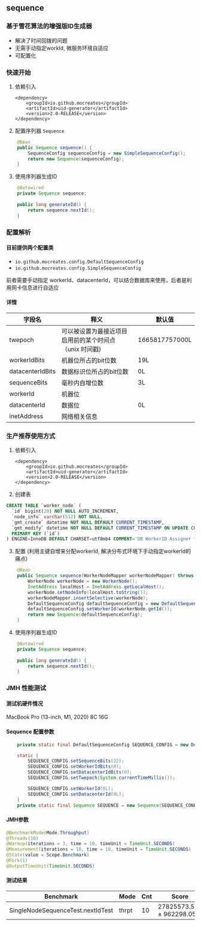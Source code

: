 ## sequence
### 基于雪花算法的增强版ID生成器
* 解决了时间回拨的问题
* 无需手动指定workId, 微服务环境自适应
* 可配置化

### 快速开始
1. 依赖引入
   ```
   <dependency>
       <groupId>io.github.mocreates</groupId>
       <artifactId>uid-generator</artifactId>
       <version>2.0-RELEASE</version>
   </dependency>
   ```
2. 配置序列器 `Sequence`
```java
    @Bean
    public Sequence sequence() {
        SequenceConfig sequenceConfig = new SimpleSequenceConfig();
        return new Sequence(sequenceConfig);
    }
```
3. 使用序列器生成ID
```java
    @Autowired
    private Sequence sequence;
    
    public long generateId() {
        return sequence.nextId();
    }
```

### 配置解析
#### 目前提供两个配置类 
* `io.github.mocreates.config.DefaultSequenceConfig`
* `io.github.mocreates.config.SimpleSequenceConfig`

前者需要手动指定 workerId、datacenterId，可以结合数据库来使用，后者是利用网卡信息进行自适应

#### 详情
| 字段名           | 释义                                                   | 默认值         |
| ---------------- | ------------------------------------------------------ | -------------- |
| twepoch          | 可以被设置为最接近项目启用前的某个时间点（unix 时间戳) | 1665817757000L |
| workerIdBits     | 机器位所占的bit位数                                    | 19L            |
| datacenterIdBits | 数据标识位所占的bit位数                                | 0L             |
| sequenceBits     | 毫秒内自增位数                                         | 3L             |
| workerId         | 机器位                                                 |                |
| datacenterId     | 数据位                                                 | 0L             |
| inetAddress      | 网络相关信息                                           |                |


### 生产推荐使用方式
1. 依赖引入
   ```
   <dependency>
       <groupId>io.github.mocreates</groupId>
       <artifactId>uid-generator</artifactId>
       <version>2.0-RELEASE</version>
   </dependency>
   ```
2. 创建表
```sql
CREATE TABLE `worker_node` (
  `id` bigint(20) NOT NULL AUTO_INCREMENT,
  `node_info` varchar(512) NOT NULL,
  `gmt_create` datetime NOT NULL DEFAULT CURRENT_TIMESTAMP,
  `gmt_modify` datetime NOT NULL DEFAULT CURRENT_TIMESTAMP ON UPDATE CURRENT_TIMESTAMP,
  PRIMARY KEY (`id`)
) ENGINE=InnoDB DEFAULT CHARSET=utf8mb4 COMMENT='DB WorkerID Assigner for UID Generator';
```
3. 配置 (利用主键自增来分配workerId, 解决分布式环境下手动指定workerId的痛点)
```java
    @Bean
    public Sequence sequence(WorkerNodeMapper workerNodeMapper) throws UnknownHostException {
        WorkerNode workerNode = new WorkerNode();
        InetAddress localHost = InetAddress.getLocalHost();
        workerNode.setNodeInfo(localHost.toString());
        workerNodeMapper.insertSelective(workerNode);
        DefaultSequenceConfig defaultSequenceConfig = new DefaultSequenceConfig();
        defaultSequenceConfig.setWorkerId(workerNode.getId());
        return new Sequence(defaultSequenceConfig);
    }
```
4. 使用序列器生成ID
```java
    @Autowired
    private Sequence sequence;
    
    public long generateId() {
        return sequence.nextId();
    }
```

### JMH 性能测试
#### 测试机硬件情况
MacBook Pro (13-inch, M1, 2020)  8C 16G
#### Sequence 配置参数
```java
    private static final DefaultSequenceConfig SEQUENCE_CONFIG = new DefaultSequenceConfig();

    static {
        SEQUENCE_CONFIG.setSequenceBits(22);
        SEQUENCE_CONFIG.setWorkerIdBits(0);
        SEQUENCE_CONFIG.setDatacenterIdBits(0);
        SEQUENCE_CONFIG.setTwepoch(System.currentTimeMillis());

        SEQUENCE_CONFIG.setWorkerId(0L);
        SEQUENCE_CONFIG.setDatacenterId(0L);
    }
    private static final Sequence SEQUENCE = new Sequence(SEQUENCE_CONFIG);
```
#### JMH参数
```java
@BenchmarkMode(Mode.Throughput)
@Threads(10)
@Warmup(iterations = 3, time = 10, timeUnit = TimeUnit.SECONDS)
@Measurement(iterations = 10, time = 10, timeUnit = TimeUnit.SECONDS)
@State(value = Scope.Benchmark)
@Fork(1)
@OutputTimeUnit(TimeUnit.SECONDS)
```
#### 测试结果
| Benchmark                         | Mode  | Cnt  | Score                     | Error | Units |
| --------------------------------- | ----- | ---- | ------------------------- | ----- | ----- |
| SingleNodeSequenceTest.nextIdTest | thrpt | 10   | 27825573.565 ± 962298.054 |       | ops/s |

